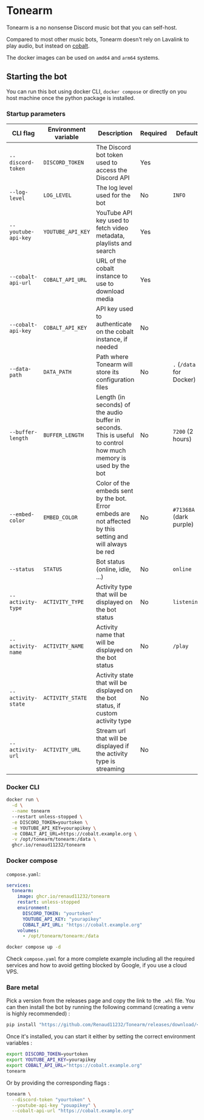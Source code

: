 # Tonearm

Tonearm is a no nonsense Discord music bot that you can self-host.

Compared to most other music bots, Tonearm doesn't rely on Lavalink to play audio, but instead on [cobalt](https://github.com/imputnet/cobalt).

The docker images can be used on `amd64` and `arm64` systems.

## Starting the bot

You can run this bot using docker CLI, `docker compose` or directly on you host machine once the python package is installed.

### Startup parameters

| CLI flag            | Environment variable | Description                                                                                                      | Required | Default                  |
|---------------------|----------------------|------------------------------------------------------------------------------------------------------------------|----------|--------------------------|
| `--discord-token`   | `DISCORD_TOKEN`      | The Discord bot token used to access the Discord API                                                             | Yes      |                          |
| `--log-level`       | `LOG_LEVEL`          | The log level used for the bot                                                                                   | No       | `INFO`                   |
| `--youtube-api-key` | `YOUTUBE_API_KEY`    | YouTube API key used to fetch video metadata, playlists and search                                               | Yes      |                          |
| `--cobalt-api-url`  | `COBALT_API_URL`     | URL of the cobalt instance to use to download media                                                              | Yes      |                          |
| `--cobalt-api-key`  | `COBALT_API_KEY`     | API key used to authenticate on the cobalt instance, if needed                                                   | No       |                          |
| `--data-path`       | `DATA_PATH`          | Path where Tonearm will store its configuration files                                                            | No       | `.` (`/data` for Docker) |
| `--buffer-length`   | `BUFFER_LENGTH`      | Length (in seconds) of the audio buffer in seconds. This is useful to control how much memory is used by the bot | No       | `7200` (2 hours)         |
| `--embed-color`     | `EMBED_COLOR`        | Color of the embeds sent by the bot. Error embeds are not affected by this setting and will always be red        | No       | `#71368A` (dark purple)  |
| `--status`          | `STATUS`             | Bot status (online, idle, ...)                                                                                   | No       | `online`                 |
| `--activity-type`   | `ACTIVITY_TYPE`      | Activity type that will be displayed on the bot status                                                           | No       | `listening`              |
| `--activity-name`   | `ACTIVITY_NAME`      | Activity name that will be displayed on the bot status                                                           | No       | `/play`                  |
| `--activity-state`  | `ACTIVITY_STATE`     | Activity state that will be displayed on the bot status, if custom activity type                                 | No       |                          |
| `--activity-url`    | `ACTIVITY_URL`       | Stream url that will be displayed if the activity type is streaming                                              | No       |                          |

### Docker CLI

```bash
docker run \
  -d \
  --name tonearm
  --restart unless-stopped \
  -e DISCORD_TOKEN=yourtoken \
  -e YOUTUBE_API_KEY=yourapikey \
  -e COBALT_API_URL=https://cobalt.example.org \
  -v /opt/tonearm/tonearm:/data \
  ghcr.io/renaud11232/tonearm
```

### Docker compose

`compose.yaml`:

```yml
services:
  tonearm:
    image: ghcr.io/renaud11232/tonearm
    restart: unless-stopped
    environment:
      DISCORD_TOKEN: "yourtoken"
      YOUTUBE_API_KEY: "yourapikey"
      COBALT_API_URL: "https://cobalt.example.org"
    volumes:
      - /opt/tonearm/tonearm:/data
```

```bash
docker compose up -d
```

Check `compose.yaml` for a more complete example including all the required services and how to avoid getting blocked by Google, if you use a cloud VPS.

### Bare metal

Pick a version from the releases page and copy the link to the `.whl` file.
You can then install the bot by running the following command (creating a venv is highly recommended) :

```bash
pip install "https://github.com/Renaud11232/Tonearm/releases/download/<selected_version>>/tonearm-<selected_version>-py3-none-any.whl"
```

Once it's installed, you can start it either by setting the correct environment variables :

```bash
export DISCORD_TOKEN=yourtoken
export YOUTUBE_API_KEY=yourapikey
export COBALT_API_URL="https://cobalt.example.org"
tonearm
```

Or by providing the corresponding flags :

```bash
tonearm \
  --discord-token "yourtoken" \
  --youtube-api-key "youapikey" \
  --cobalt-api-url "https://cobalt.example.org"
```